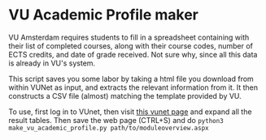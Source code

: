# VU Academic Profile maker

VU Amsterdam requires students to fill in a spreadsheet containing with their list of completed courses, 
along with their course codes, number of ECTS credits, and date of grade received. 
Not sure why, since all this data is already in VU's system. 

This script saves you some labor by taking a html file you download from within VUNet as input, and extracts the relevant information from it.
It then constructs a CSV file (almost) matching the template provided by VU. 

To use, first log in to VUnet, then visit [this vunet page](https://vunet.login.vu.nl/Pages/SelfServices/Study/moduleoverview.aspx)
and expand all the result tables. Then save the web page (CTRL+S) and do `python3 make_vu_academic_profile.py path/to/moduleoverview.aspx`